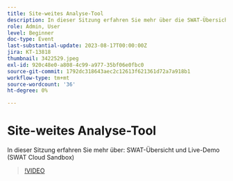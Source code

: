 ```yaml
---
title: Site-weites Analyse-Tool
description: In dieser Sitzung erfahren Sie mehr über die SWAT-Übersicht und die Live-Demo (SWAT Cloud Sandbox).
role: Admin, User
level: Beginner
doc-type: Event
last-substantial-update: 2023-08-17T00:00:00Z
jira: KT-13818
thumbnail: 3422529.jpeg
exl-id: 920c48e0-a808-4c99-a977-35bf06e0fbc0
source-git-commit: 1792dc318643aec2c12613f621361d72a7a918b1
workflow-type: tm+mt
source-wordcount: '36'
ht-degree: 0%

---
```


# Site-weites Analyse-Tool

In dieser Sitzung erfahren Sie mehr über: SWAT-Übersicht und Live-Demo (SWAT Cloud Sandbox)

>[!VIDEO](https://video.tv.adobe.com/v/3422529/?learn=on)

